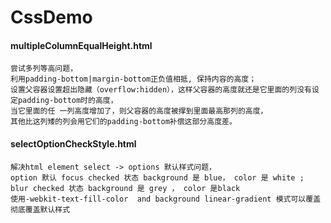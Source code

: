 # CssDemo

#### multipleColumnEqualHeight.html
```
尝试多列等高问题，
利用padding-bottom|margin-bottom正负值相抵, 保持内容的高度；
设置父容器设置超出隐藏（overflow:hidden），这样父容器的高度就还是它里面的列没有设定padding-bottom时的高度，
当它里面的任 一列高度增加了，则父容器的高度被撑到里面最高那列的高度，
其他比这列矮的列会用它们的padding-bottom补偿这部分高度差。
```

#### selectOptionCheckStyle.html
```
解决html element select -> options 默认样式问题，
option 默认 focus checked 状态 background 是 blue， color 是 white ; blur checked 状态 background 是 grey ， color 是black 
使用-webkit-text-fill-color  and background linear-gradient 模式可以覆盖彻底覆盖默认样式
```
